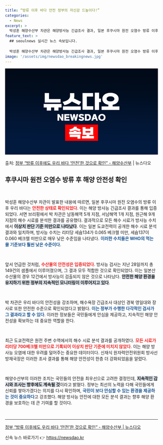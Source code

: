 ```yaml
---
title: “방류 이후 바다 안전 정부의 자신감 드높이다!”
categories:
  - News
excerpt: >
  박성훈 해양수산부 차관은 해양방사능 긴급조사 결과, 일본 후쿠시마 원전 오염수 방류 이후에도 우리 바다는 안…
feature_text: >
  ## seoulnews 실시간 뉴스 속보입니다.

  박성훈 해양수산부 차관은 해양방사능 긴급조사 결과, 일본 후쿠시마 원전 오염수 방류 이후에도 우리 바다는 안…
image: '/assets/img/newsdao_breakingnews.jpg'
---
```


![뉴스다오 속보](/assets/img/newsdao_breakingnews.jpg)

<p>출처: <a href="https://newsdao.kr/2666" rel="dofollow">정부 “방류 이후에도 우리 바다 ‘안전’한 것으로 확인” - 해양수산부</a> | 뉴스다오</p>

<h2 data-ke-size="size26">후쿠시마 원전 오염수 방류 후 해양 안전성 확인</h2>

<p data-ke-size="size16">&nbsp;</p>

박성훈 해양수산부 차관이 발표한 내용에 따르면, 일본 후쿠시마 원전 오염수의 방류 이후 우리 바다는 <b><span style="color: #ee2323;">안전한 상태로 확인되었다</span></b>. 이는 해양 방사능 긴급조사 결과를 통해 입증되었다. 서면 브리핑에서 박 차관은 남동해역 5개 지점, 서남해역 1개 지점, 원근해 9개 지점의 해수 시료를 분석한 결과를 공유했다. 결과적으로 모든 해수 시료가 방사능 수치에서 <b><span style="background-color: #21538527;">이상치 판단 기준 미만으로 나타났다</span></b>. 이는 일본 도쿄전력이 공개한 해수 시료 분석 결과와 일치하며, 방사능 수치는 리터당 세슘134가 0.065 베크렐 미만, 세슘137이 0.060 베크렐 미만으로 매우 낮은 수준임을 나타냈다. <b><span style="color: #1a5490;">이러한 수치들은 WHO의 먹는 물 기준보다 훨씬 낮은 수준이다</span></b>.

<p data-ke-size="size16">&nbsp;</p>

앞서 언급한 것처럼, <b><span style="color: #ee2323;">수산물의 안전성은 입증되었다</span></b>. 방사능 검사는 지난 28일까지 총 149건의 샘플에서 이루어졌으며, 그 결과 모두 적합한 것으로 확인되었다. 이는 일본산 수산물의 경우 12건에서 방사능이 검출되지 않은 것으로 나타났다. <b><span style="background-color: #21538527;">안전한 해양 환경을 유지하기 위한 정부의 지속적인 모니터링이 이루어지고 있다</span></b>.

<p data-ke-size="size16">&nbsp;</p>

박 차관은 우리 바다의 안전성을 강조하며, 해수욕장 긴급조사 대상인 경북 영일대와 장사로 또한 안전한 수준으로 확인되었다고 밝혔다. <b><span style="color: #1a5490;">이는 정부가 수행한 다각적인 검사가 그 결과라고 할 수 있다</span></b>. 이러한 정보들은 국민들에게 안심을 제공하고, 지속적인 해양 안전성을 확보하는 데 중요한 역할을 한다.

<p data-ke-size="size16">&nbsp;</p>

최근 도쿄전력은 원전 주변 수역에서의 해수 시료 분석 결과를 공개하였다. <b><span style="color: #ee2323;">모든 시료가 리터당 700베크렐 미만으로 기록되어 이상치 판단 기준에 미치지 않았다</span></b>. 이는 해양 방사능 오염에 대한 우려를 덜어주는 중요한 데이터이다. 신재식 원자력안전위원회 방사선방재국장은 이러한 조사 결과를 통해 해양 안전성이 한층 더 강화되었음을 알렸다.

<p data-ke-size="size16">&nbsp;</p>

해양수산부의 이러한 조치는 국민들의 안전을 최우선으로 고려한 결정인데, <b><span style="background-color: #21538527;">지속적인 감시와 조사는 향후에도 계속될 것</span></b>이라고 밝혔다. 정부는 최선의 노력을 다해 국민들에게 신뢰를 쌓아가겠다는 의지를 다시 확인하며, <b><span style="color: #1a5490;">국민이 보다 안심할 수 있는 환경을 제공하는 것이 중요하다</span></b>고 강조했다. 해양 방사능 안전에 대한 모든 분석 결과는 향후 해양 환경을 보호하는 데 큰 기여를 할 것이다.

<p data-ke-size="size16">&nbsp;</p>

---
<a href="https://newsdao.kr/2666" target="_blank">정부 “방류 이후에도 우리 바다 ‘안전’한 것으로 확인” - 해양수산부 | 뉴스다오</a> 

신속 뉴스 바로가기 👉 <a href="https://newsdao.kr" rel="dofollow">https://newsdao.kr</a>


